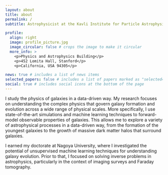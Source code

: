 ```yaml
---
layout: about
title: about
permalink: /
subtitle: Astrophysicist at the Kavli Institute for Particle Astrophysics and Cosmology, Stanford University

profile:
  align: right
  image: profile_picture.jpg
  image_circular: false # crops the image to make it circular
  more_info: >
    <p>Physics and Astrophysics Building</p>
    <p>452 Lomita Hall, Stanford</p>
    <p>California, USA 94305</p>

news: true # includes a list of news items
selected_papers: false # includes a list of papers marked as "selected={true}"
social: true # includes social icons at the bottom of the page
---
```



I study the physics of galaxies in a data-driven way. My research focuses on understanding the complex physics that govern galaxy formation and evolution across a wide range of physical scales. More specifically, I use state-of-the-art simulations and machine learning techniques to forward-model observable properties of galaxies. This allows me to explore a variety of astrophysical processes in a data-driven way, from the formation of the youngest galaxies to the growth of massive dark matter halos that surround galaxies.

I earned my doctorate at Nagoya University, where I investigated the potential of unsupervised machine learning techniques for understanding galaxy evolution. Prior to that, I focused on solving inverse problems in astrophysics, particularly in the context of imaging surveys and Faraday tomography.

<!-- I invite you to explore my website and learn more about my research, publications, and ongoing projects.  -->
<!-- Some parts are still under construction but thank you for visiting! -->

<!-- ## Recent Updates
- **2024/5/01** Moved to Stanford University as a KIPAC Fellow.

- **2024/4/01** Moved to Nagoya University as a postdoctoral researcher.

- **2023/4/01** Moved to National Astronomical Observatory of Japan as a Japan Society for Promotion of Science (JSPS) Postdoctoral Fellow.

- **2023/3/27** Obtained the Doctor of Science from Nagoya University, Japan! -->

